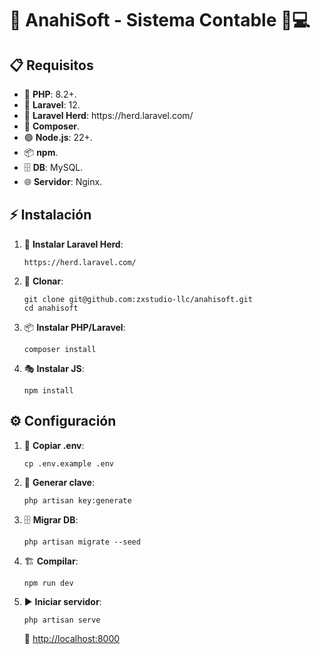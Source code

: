 <h1>🚀 AnahiSoft - Sistema Contable 🛒💻</h1>

<h2 id="requisitos-previos">📋 Requisitos</h2>

<ul>
  <li>🐘 <strong>PHP</strong>: 8.2+.</li>
  <li>🐘 <strong>Laravel</strong>: 12.</li>
  <li>🐘 <strong>Laravel Herd</strong>: https://herd.laravel.com/</li>
  <li>🎼 <strong>Composer</strong>.</li>
  <li>🟢 <strong>Node.js</strong>: 22+.</li>
  <li>📦 <strong>npm</strong>.</li>
  <li>🗄️ <strong>DB</strong>: MySQL.</li>
  <li>🌐 <strong>Servidor</strong>: Nginx.</li>
</ul>

<h2 id="instalación">⚡ Instalación</h2>

<ol>
  <li>🔽 <strong>Instalar Laravel Herd</strong>:
    <pre><code>https://herd.laravel.com/</code></pre>
  </li>
  <li>🔽 <strong>Clonar</strong>:
    <pre><code>git clone git@github.com:zxstudio-llc/anahisoft.git
cd anahisoft</code></pre>
  </li>
  <li>📦 <strong>Instalar PHP/Laravel</strong>:
    <pre><code>composer install</code></pre>
  </li>
  <li>🎭 <strong>Instalar JS</strong>:
    <pre><code>npm install</code></pre>
  </li>
</ol>

<h2 id="configuración">⚙️ Configuración</h2>

<ol>
  <li>📝 <strong>Copiar .env</strong>:
    <pre><code>cp .env.example .env</code></pre>
  </li>
  <li>🔑 <strong>Generar clave</strong>:
    <pre><code>php artisan key:generate</code></pre>
  </li>
  <li>🗄️ <strong>Migrar DB</strong>:
    <pre><code>php artisan migrate --seed</code></pre>
  </li>
  <li>🏗️ <strong>Compilar</strong>:
    <pre><code>npm run dev</code></pre>
  </li>
  <li>▶️ <strong>Iniciar servidor</strong>:
    <pre><code>php artisan serve</code></pre>
    📍 <a href="http://localhost:8000">http://localhost:8000</a>
  </li>
</ol>

